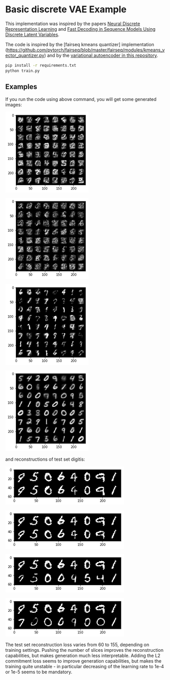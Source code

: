 # Basic discrete VAE Example

This implementation was inspired by the papers
[Neural Discrete Representation Learning](https://arxiv.org/abs/1711.00937)
and [Fast Decoding in Sequence Models Using Discrete Latent Variables](https://arxiv.org/abs/1803.03382).

The code is inspired by the [fairseq kmeans quantizer] implementation (https://github.com/pytorch/fairseq/blob/master/fairseq/modules/kmeans_vector_quantizer.py) and by the [variational autoencoder in this repository](https://github.com/google/jax/blob/master/examples/mnist_vae.py).

```bash
pip install -r requirements.txt
python train.py
```

## Examples

If you run the code using above command, you will get some generated images:

![generate_mnist, 64 clusters, 1024 slices](./generate_clusters_64_slices_1024.png)

![generate_mnist, 32 clusters, 2048 slices](./generate_clusters_32_slices_2048.png)

![generate_mnist, 128 clusters, 10 slices](./generate_clusters_128_slices_10.png)

![generate_mnist, 32 clusters, 1 slice](./generate_clusters_32_slices_1.png)

and reconstructions of test set digitis:

![reconstruct_mnist, 64 clusters, 1024 slices](./reconstruct_clusters_64_slices_1024.png)

![reconstruct_mnist, 32 clusters, 2048 slices](./reconstruct_clusters_32_slices_2048.png)

![reconstruct_mnist, 128 clusters, 10 slices](./reconstruct_clusters_128_slices_10.png)

![reconstruct_mnist, 32 clusters, 1 slice](./reconstruct_clusters_32_slices_1.png)

The test set reconstruction loss varies from 60 to 155, depending on training settings. Pushing the number of slices improves the reconstruction capabilities, but makes generation much less interpretable. Adding the L2 commitment loss seems to improve
generation capabilities, but makes the training quite unstable - in particular decreasing of the learning rate to 1e-4 or 1e-5 seems to be mandatory.
